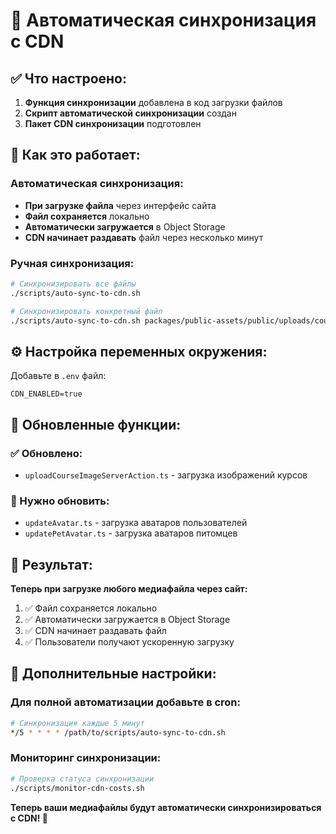 # 🔄 Автоматическая синхронизация с CDN

## ✅ Что настроено:

1. **Функция синхронизации** добавлена в код загрузки файлов
2. **Скрипт автоматической синхронизации** создан
3. **Пакет CDN синхронизации** подготовлен

## 🚀 Как это работает:

### Автоматическая синхронизация:
- **При загрузке файла** через интерфейс сайта
- **Файл сохраняется** локально
- **Автоматически загружается** в Object Storage
- **CDN начинает раздавать** файл через несколько минут

### Ручная синхронизация:
```bash
# Синхронизировать все файлы
./scripts/auto-sync-to-cdn.sh

# Синхронизировать конкретный файл
./scripts/auto-sync-to-cdn.sh packages/public-assets/public/uploads/courses/image.jpg
```

## ⚙️ Настройка переменных окружения:

Добавьте в `.env` файл:
```env
CDN_ENABLED=true
```

## 📁 Обновленные функции:

### ✅ Обновлено:
- `uploadCourseImageServerAction.ts` - загрузка изображений курсов

### 🔄 Нужно обновить:
- `updateAvatar.ts` - загрузка аватаров пользователей
- `updatePetAvatar.ts` - загрузка аватаров питомцев

## 🎯 Результат:

**Теперь при загрузке любого медиафайла через сайт:**
1. ✅ Файл сохраняется локально
2. ✅ Автоматически загружается в Object Storage
3. ✅ CDN начинает раздавать файл
4. ✅ Пользователи получают ускоренную загрузку

## 🔧 Дополнительные настройки:

### Для полной автоматизации добавьте в cron:
```bash
# Синхронизация каждые 5 минут
*/5 * * * * /path/to/scripts/auto-sync-to-cdn.sh
```

### Мониторинг синхронизации:
```bash
# Проверка статуса синхронизации
./scripts/monitor-cdn-costs.sh
```

**Теперь ваши медиафайлы будут автоматически синхронизироваться с CDN! 🚀**
